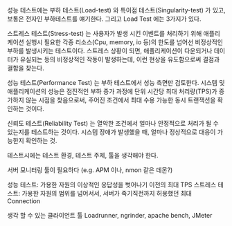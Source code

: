 성능 테스트에는 부하 테스트(Load-test) 와 특이점 테스트(Singularity-test) 가 있고, 보통은 전자인 부하테스트를 얘기한다.
그리고 Load Test 에는 3가지가 있다.  

스트레스 테스트(Stress-test) 는 사용자가 발생 시킨 이벤트를 처리하기 위해 애플리케이션 실행시 필요한 각종 리소스(Cpu, memory, io 등)의 한도를 넘어선 비정상적인 부하를 발생시키는 테스트이다. 스트레스 상황이 되면, 애플리케이션이 다운되거나 데이터가 유실되는 등의 비정상적인 작동이 발생하는데, 이런 현상을 유도함으로써 결점과 결함을 찾는다.

성능 테스트(Performance Test) 는 부하 테스트에서 성능 측면만 검토한다. 시스템 및 애플리케이션의 성능은 점진적인 부하 증가 과정에 단위 시간당 최대 처리량(TPS)가 증가하지 않는 시점을 찾음으로써, 주어진 조건에서 최대 수용 가능한 동시 트랜잭션을 확인하는 것이다.

신뢰도 테스트(Reliability Test) 는 열악한 조건에서 얼마나 안정적으로 처리가 될 수 있는지를 테스트하는 것이다. 시스템 장애가 발생했을 때, 얼마나 정상적으로 대응이 가능한지 확인하는 것.

테스트시에는 테스트 환경, 테스트 주제, 툴을 생각해야 한다.

서버 모니터링 툴이 필요하다 (e.g. APM 이나, nmon 같은 데몬?)

성능 테스트: 가용한 자원의 이상적인 응답성을 벗어나기 이전의 최대 TPS
스트레스 테스트: 가용한 자원의 범위를 넘어서서, 서버가 죽기직전까지 허용했던 최대 Connection


생각 할 수 있는 클라이언트 툴
Loadrunner, ngrinder, apache bench, JMeter
